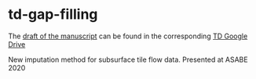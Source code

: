 # td-gap-filling

The [draft of the manuscript](https://docs.google.com/document/d/1YI0rmbORSJoH4sM3TPZIFzb_8OFSjGi4ZZXqdjRwt5k/edit) can be found in the corresponding [TD Google Drive](https://drive.google.com/drive/u/1/folders/1Ra6BPLXP-1HerR5RhknkM2FeWX5wX20d)

New imputation method for subsurface tile flow data. Presented at ASABE 2020

